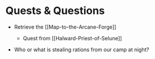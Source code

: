 # Quests & Questions

- Retrieve the [[Map-to-the-Arcane-Forge]]
	- Quest from [[Halward-Priest-of-Selune]]

- Who or what is stealing rations from our camp at night?